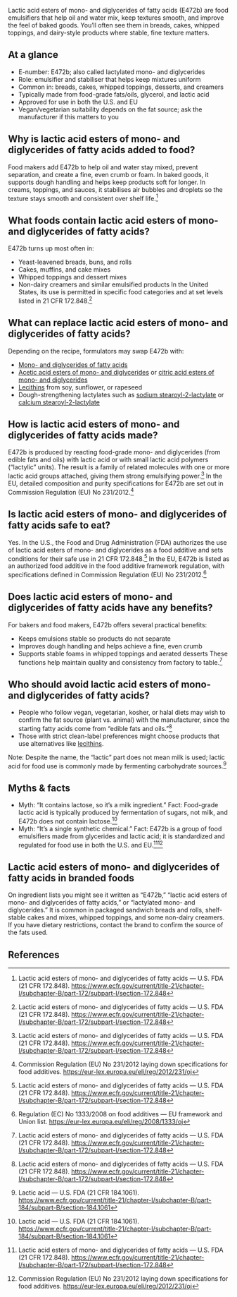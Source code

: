 Lactic acid esters of mono- and diglycerides of fatty acids (E472b) are food emulsifiers that help oil and water mix, keep textures smooth, and improve the feel of baked goods. You’ll often see them in breads, cakes, whipped toppings, and dairy-style products where stable, fine texture matters.

<!--more-->

## At a glance
- E-number: E472b; also called lactylated mono- and diglycerides
- Role: emulsifier and stabiliser that helps keep mixtures uniform
- Common in: breads, cakes, whipped toppings, desserts, and creamers
- Typically made from food-grade fats/oils, glycerol, and lactic acid
- Approved for use in both the U.S. and EU
- Vegan/vegetarian suitability depends on the fat source; ask the manufacturer if this matters to you

## Why is lactic acid esters of mono- and diglycerides of fatty acids added to food?
Food makers add E472b to help oil and water stay mixed, prevent separation, and create a fine, even crumb or foam. In baked goods, it supports dough handling and helps keep products soft for longer. In creams, toppings, and sauces, it stabilises air bubbles and droplets so the texture stays smooth and consistent over shelf life.[^1]

## What foods contain lactic acid esters of mono- and diglycerides of fatty acids?
E472b turns up most often in:
- Yeast-leavened breads, buns, and rolls
- Cakes, muffins, and cake mixes
- Whipped toppings and dessert mixes
- Non-dairy creamers and similar emulsified products
In the United States, its use is permitted in specific food categories and at set levels listed in 21 CFR 172.848.[^1]

## What can replace lactic acid esters of mono- and diglycerides of fatty acids?
Depending on the recipe, formulators may swap E472b with:
- [Mono- and diglycerides of fatty acids](/e471-mono-and-diglycerides-of-fatty-acids)
- [Acetic acid esters of mono- and diglycerides](/e472a-acetic-acid-esters-of-mono-and-diglycerides-of-fatty-acids) or [citric acid esters of mono- and diglycerides](/e472c-citric-acid-esters-of-mono-and-diglycerides-of-fatty-acids)
- [Lecithins](/e322-lecithins) from soy, sunflower, or rapeseed
- Dough-strengthening lactylates such as [sodium stearoyl-2-lactylate](/e481-sodium-stearoyl-2-lactylate) or [calcium stearoyl-2-lactylate](/e482-calcium-stearoyl-2-lactylate)

## How is lactic acid esters of mono- and diglycerides of fatty acids made?
E472b is produced by reacting food-grade mono- and diglycerides (from edible fats and oils) with lactic acid or with small lactic acid polymers (“lactylic” units). The result is a family of related molecules with one or more lactic acid groups attached, giving them strong emulsifying power.[^1] In the EU, detailed composition and purity specifications for E472b are set out in Commission Regulation (EU) No 231/2012.[^2]

## Is lactic acid esters of mono- and diglycerides of fatty acids safe to eat?
Yes. In the U.S., the Food and Drug Administration (FDA) authorizes the use of lactic acid esters of mono- and diglycerides as a food additive and sets conditions for their safe use in 21 CFR 172.848.[^1] In the EU, E472b is listed as an authorized food additive in the food additive framework regulation, with specifications defined in Commission Regulation (EU) No 231/2012.[^3]

## Does lactic acid esters of mono- and diglycerides of fatty acids have any benefits?
For bakers and food makers, E472b offers several practical benefits:
- Keeps emulsions stable so products do not separate
- Improves dough handling and helps achieve a fine, even crumb
- Supports stable foams in whipped toppings and aerated desserts
These functions help maintain quality and consistency from factory to table.[^1]

## Who should avoid lactic acid esters of mono- and diglycerides of fatty acids?
- People who follow vegan, vegetarian, kosher, or halal diets may wish to confirm the fat source (plant vs. animal) with the manufacturer, since the starting fatty acids come from “edible fats and oils.”[^1]
- Those with strict clean-label preferences might choose products that use alternatives like [lecithins](/e322-lecithins).

Note: Despite the name, the “lactic” part does not mean milk is used; lactic acid for food use is commonly made by fermenting carbohydrate sources.[^4]

## Myths & facts
- Myth: “It contains lactose, so it’s a milk ingredient.” Fact: Food-grade lactic acid is typically produced by fermentation of sugars, not milk, and E472b does not contain lactose.[^4]
- Myth: “It’s a single synthetic chemical.” Fact: E472b is a group of food emulsifiers made from glycerides and lactic acid; it is standardized and regulated for food use in both the U.S. and EU.[^1][^2]

## Lactic acid esters of mono- and diglycerides of fatty acids in branded foods
On ingredient lists you might see it written as “E472b,” “lactic acid esters of mono- and diglycerides of fatty acids,” or “lactylated mono- and diglycerides.” It is common in packaged sandwich breads and rolls, shelf-stable cakes and mixes, whipped toppings, and some non-dairy creamers. If you have dietary restrictions, contact the brand to confirm the source of the fats used.

## References
[^1]: Lactic acid esters of mono- and diglycerides of fatty acids — U.S. FDA (21 CFR 172.848). https://www.ecfr.gov/current/title-21/chapter-I/subchapter-B/part-172/subpart-I/section-172.848
[^2]: Commission Regulation (EU) No 231/2012 laying down specifications for food additives. https://eur-lex.europa.eu/eli/reg/2012/231/oj
[^3]: Regulation (EC) No 1333/2008 on food additives — EU framework and Union list. https://eur-lex.europa.eu/eli/reg/2008/1333/oj
[^4]: Lactic acid — U.S. FDA (21 CFR 184.1061). https://www.ecfr.gov/current/title-21/chapter-I/subchapter-B/part-184/subpart-B/section-184.1061
